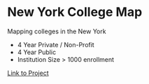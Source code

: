 # New York College Map
Mapping colleges in the New York
- 4 Year Private / Non-Profit
- 4 Year Public
- Institution Size > 1000 enrollment


[Link to Project](https://meiguan.github.io/collegeMap/)
